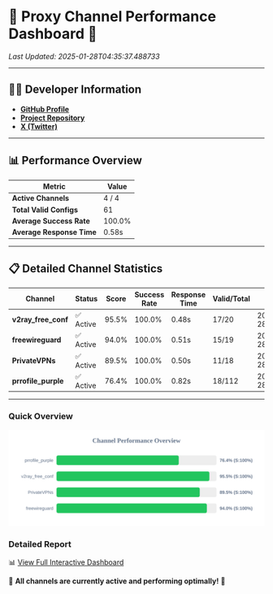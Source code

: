 # 🌟 Proxy Channel Performance Dashboard 🌟

_Last Updated: 2025-01-28T04:35:37.488733_

---

## 👩‍💻 Developer Information

- **[GitHub Profile](https://github.com/4n0nymou3)**  
- **[Project Repository](https://github.com/4n0nymou3/multi-proxy-config-fetcher)**  
- **[X (Twitter)](https://x.com/4n0nymou3)**  

---

## 📊 Performance Overview

| Metric                | Value       |
|-----------------------|-------------|
| **Active Channels**   | 4 / 4       |
| **Total Valid Configs** | 61          |
| **Average Success Rate** | 100.0%      |
| **Average Response Time** | 0.58s       |

---

## 📋 Detailed Channel Statistics

| Channel          | Status     | Score  | Success Rate | Response Time | Valid/Total | Last Success               |
|------------------|------------|--------|--------------|---------------|-------------|----------------------------|
| **v2ray_free_conf**  | ✅ Active  | 95.5%  | 100.0% | 0.48s         | 17/20       | 2025-01-28T04:35:36.409390 |
| **freewireguard**  | ✅ Active  | 94.0%  | 100.0% | 0.51s         | 15/19       | 2025-01-28T04:35:37.486940 |
| **PrivateVPNs**  | ✅ Active  | 89.5%  | 100.0% | 0.50s         | 11/18       | 2025-01-28T04:35:36.943455 |
| **prrofile_purple**  | ✅ Active  | 76.4%  | 100.0% | 0.82s         | 18/112       | 2025-01-28T04:35:35.900006 |

---

### Quick Overview
<div align="center">
  <a href="https://raw.githubusercontent.com/nullluser/NullRepo/refs/heads/main/assets/channel_stats_chart.svg">
    <img src="https://raw.githubusercontent.com/nullluser/NullRepo/refs/heads/main/assets/channel_stats_chart.svg" alt="Source Performance Statistics" width="800">
  </a>
</div>

### Detailed Report
📊 [View Full Interactive Dashboard](https://htmlpreview.github.io/?https://github.com/nullluser/NullRepo/blob/main/assets/performance_report.html)

🎉 **All channels are currently active and performing optimally!** 🎉
